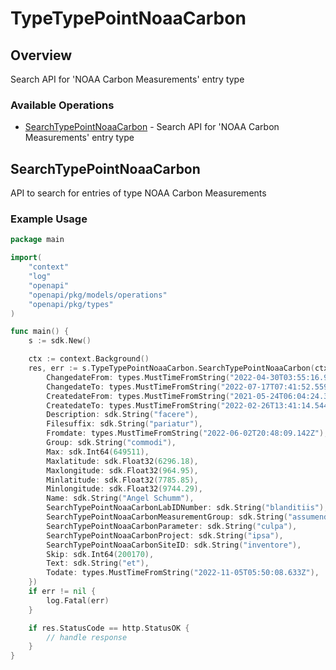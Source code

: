 # TypeTypePointNoaaCarbon

## Overview

Search API for 'NOAA Carbon Measurements' entry type

### Available Operations

* [SearchTypePointNoaaCarbon](#searchtypepointnoaacarbon) - Search API for 'NOAA Carbon Measurements' entry type

## SearchTypePointNoaaCarbon

API to search for entries of type NOAA Carbon Measurements

### Example Usage

```go
package main

import(
	"context"
	"log"
	"openapi"
	"openapi/pkg/models/operations"
	"openapi/pkg/types"
)

func main() {
    s := sdk.New()

    ctx := context.Background()
    res, err := s.TypeTypePointNoaaCarbon.SearchTypePointNoaaCarbon(ctx, operations.SearchTypePointNoaaCarbonRequest{
        ChangedateFrom: types.MustTimeFromString("2022-04-30T03:55:16.926Z"),
        ChangedateTo: types.MustTimeFromString("2022-07-17T07:41:52.559Z"),
        CreatedateFrom: types.MustTimeFromString("2021-05-24T06:04:24.357Z"),
        CreatedateTo: types.MustTimeFromString("2022-02-26T13:41:14.544Z"),
        Description: sdk.String("facere"),
        Filesuffix: sdk.String("pariatur"),
        Fromdate: types.MustTimeFromString("2022-06-02T20:48:09.142Z"),
        Group: sdk.String("commodi"),
        Max: sdk.Int64(649511),
        Maxlatitude: sdk.Float32(6296.18),
        Maxlongitude: sdk.Float32(964.95),
        Minlatitude: sdk.Float32(7785.85),
        Minlongitude: sdk.Float32(9744.29),
        Name: sdk.String("Angel Schumm"),
        SearchTypePointNoaaCarbonLabIDNumber: sdk.String("blanditiis"),
        SearchTypePointNoaaCarbonMeasurementGroup: sdk.String("assumenda"),
        SearchTypePointNoaaCarbonParameter: sdk.String("culpa"),
        SearchTypePointNoaaCarbonProject: sdk.String("ipsa"),
        SearchTypePointNoaaCarbonSiteID: sdk.String("inventore"),
        Skip: sdk.Int64(200170),
        Text: sdk.String("et"),
        Todate: types.MustTimeFromString("2022-11-05T05:50:08.633Z"),
    })
    if err != nil {
        log.Fatal(err)
    }

    if res.StatusCode == http.StatusOK {
        // handle response
    }
}
```
